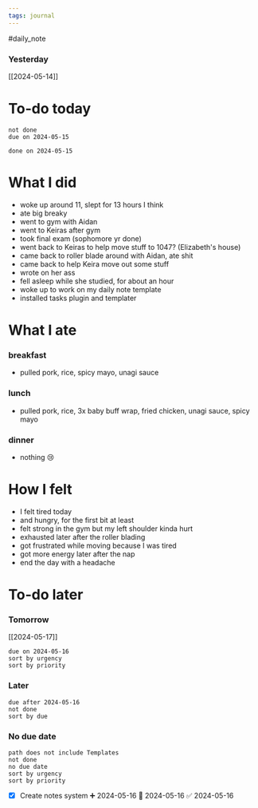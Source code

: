 ```yaml
---
tags: journal
---
```

#daily_note
### Yesterday
[[2024-05-14]]
# To-do today

 ```tasks
 not done
 due on 2024-05-15
 ```

 ```tasks
 done on 2024-05-15
 
 ```

# What I did
- woke up around 11, slept for 13 hours I think
- ate big breaky
- went to gym with Aidan
- went to Keiras after gym
- took final exam (sophomore yr done)
- went back to Keiras to help move stuff to 1047? (Elizabeth's house)
- came back to roller blade around with Aidan, ate shit 
- came back to help Keira move out some stuff
- wrote on her ass
- fell asleep while she studied, for about an hour
- woke up to work on my daily note template 
- installed tasks plugin and templater

# What I ate
### breakfast
- pulled pork, rice, spicy mayo, unagi sauce
### lunch
- pulled pork, rice, 3x baby buff wrap, fried chicken, unagi sauce, spicy mayo
### dinner
- nothing 😢 

# How I felt
- I felt tired today
- and hungry, for the first bit at least
- felt strong in the gym but my left shoulder kinda hurt
- exhausted later after the roller blading
- got frustrated while moving because I was tired 
- got more energy later after the nap
- end the day with a headache

# To-do later

### Tomorrow 
[[2024-05-17]]
 ```tasks
 due on 2024-05-16
 sort by urgency
 sort by priority
 ```

### Later

 ```tasks
 due after 2024-05-16
 not done
 sort by due
 ```

### No due date

 ```tasks
 path does not include Templates
 not done
 no due date
 sort by urgency
 sort by priority
 ```


- [x] Create notes system ➕ 2024-05-16 📅 2024-05-16 ✅ 2024-05-16